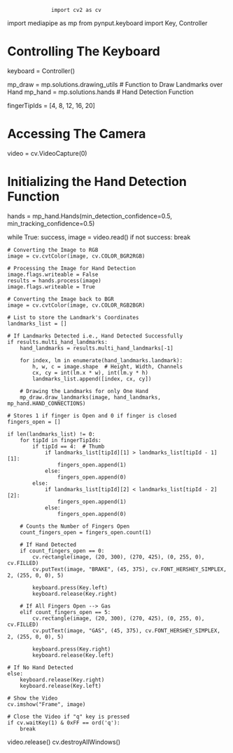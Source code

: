 



                  import cv2 as cv
import mediapipe as mp 
from pynput.keyboard import Key, Controller 

# Controlling The Keyboard
keyboard = Controller()

mp_draw = mp.solutions.drawing_utils  # Function to Draw Landmarks over Hand
mp_hand = mp.solutions.hands  # Hand Detection Function

fingerTipIds = [4, 8, 12, 16, 20]

# Accessing The Camera
video = cv.VideoCapture(0)

# Initializing the Hand Detection Function
hands = mp_hand.Hands(min_detection_confidence=0.5, min_tracking_confidence=0.5)

while True:
    success, image = video.read()
    if not success:
        break

    # Converting the Image to RGB
    image = cv.cvtColor(image, cv.COLOR_BGR2RGB)

    # Processing the Image for Hand Detection
    image.flags.writeable = False
    results = hands.process(image)
    image.flags.writeable = True

    # Converting the Image back to BGR
    image = cv.cvtColor(image, cv.COLOR_RGB2BGR)

    # List to store the Landmark's Coordinates
    landmarks_list = []

    # If Landmarks Detected i.e., Hand Detected Successfully
    if results.multi_hand_landmarks:
        hand_landmarks = results.multi_hand_landmarks[-1]

        for index, lm in enumerate(hand_landmarks.landmark):
            h, w, c = image.shape  # Height, Width, Channels
            cx, cy = int(lm.x * w), int(lm.y * h)
            landmarks_list.append([index, cx, cy])

        # Drawing the Landmarks for only One Hand
        mp_draw.draw_landmarks(image, hand_landmarks, mp_hand.HAND_CONNECTIONS)

    # Stores 1 if finger is Open and 0 if finger is closed
    fingers_open = []

    if len(landmarks_list) != 0:
        for tipId in fingerTipIds:
            if tipId == 4:  # Thumb
                if landmarks_list[tipId][1] > landmarks_list[tipId - 1][1]:
                    fingers_open.append(1)
                else:
                    fingers_open.append(0)
            else:
                if landmarks_list[tipId][2] < landmarks_list[tipId - 2][2]:
                    fingers_open.append(1)
                else:
                    fingers_open.append(0)

        # Counts the Number of Fingers Open
        count_fingers_open = fingers_open.count(1)

        # If Hand Detected
        if count_fingers_open == 0:
            cv.rectangle(image, (20, 300), (270, 425), (0, 255, 0), cv.FILLED)
            cv.putText(image, "BRAKE", (45, 375), cv.FONT_HERSHEY_SIMPLEX, 2, (255, 0, 0), 5)

            keyboard.press(Key.left)
            keyboard.release(Key.right)

        # If All Fingers Open --> Gas
        elif count_fingers_open == 5:
            cv.rectangle(image, (20, 300), (270, 425), (0, 255, 0), cv.FILLED)
            cv.putText(image, "GAS", (45, 375), cv.FONT_HERSHEY_SIMPLEX, 2, (255, 0, 0), 5)

            keyboard.press(Key.right)
            keyboard.release(Key.left)

    # If No Hand Detected
    else:
        keyboard.release(Key.right)
        keyboard.release(Key.left)

    # Show the Video
    cv.imshow("Frame", image)

    # Close the Video if "q" key is pressed
    if cv.waitKey(1) & 0xFF == ord('q'):
        break

video.release()
cv.destroyAllWindows()

